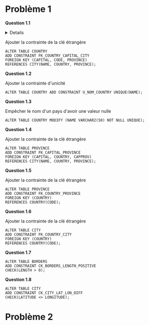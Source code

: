 # Problème 1

**Question 1.1**

<details>
Trouver les enregistrements qui n'ont pas de capital

```
SELECT * FROM COUNTRY WHERE CAPITAL IS NULL;
```

Empêcher la capitale d'un pays d'avoir une valeur nulle
```
ALTER TABLE COUNTRY MODIFY (CAPITAL VARCHAR2(50) NOT NULL);
```

</details>

Ajouter la contrainte de la clé étrangère
``` 
ALTER TABLE COUNTRY 
ADD CONSTRAINT FK_COUNTRY_CAPITAL_CITY 
FOREIGN KEY (CAPITAL, CODE, PROVINCE) 
REFERENCES CITY(NAME, COUNTRY, PROVINCE);
``` 

**Question 1.2**

Ajouter la contrainte d'unicité
```
ALTER TABLE COUNTRY ADD CONSTRAINT U_NOM_COUNTRY UNIQUE(NAME);
```

**Question 1.3**

Empêcher le nom d'un pays d'avoir une valeur nulle
```
ALTER TABLE COUNTRY MODIFY (NAME VARCHAR2(50) NOT NULL UNIQUE);
```

**Question 1.4**

Ajouter la contrainte de la clé étrangère
```
ALTER TABLE PROVINCE
ADD CONSTRAINT FK_CAPITAL_PROVINCE
FOREIGN KEY (CAPITAL, COUNTRY, CAPPROV)
REFERENCES CITY(NAME, COUNTRY, PROVINCE);
```

**Question 1.5**

Ajouter la contrainte de la clé étrangère
```
ALTER TABLE PROVINCE
ADD CONSTRAINT FK_COUNTRY_PROVINCE
FOREIGN KEY (COUNTRY)
REFERENCES COUNTRY(CODE);
```

**Question 1.6**

Ajouter la contrainte de la clé étrangère
```
ALTER TABLE CITY
ADD CONSTRAINT FK_COUNTRY_CITY
FOREIGN KEY (COUNTRY)
REFERENCES COUNTRY(CODE);
```

**Question 1.7**

```
ALTER TABLE BORDERS
ADD CONSTRAINT CK_BORDERS_LENGTH_POSITIVE
CHECK(LENGTH > 0);
```

**Question 1.8**

```
ALTER TABLE CITY
ADD CONSTRAINT CK_CITY_LAT_LON_DIFF
CHECK(LATITUDE <> LONGITUDE);
```

# Problème 2